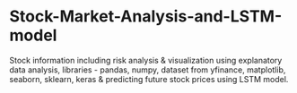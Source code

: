 # Stock-Market-Analysis-and-LSTM-model
Stock information including risk analysis &amp; visualization using explanatory data analysis, libraries - pandas,  numpy, dataset from yfinance, matplotlib, seaborn, sklearn, keras &amp; predicting future stock prices using  LSTM model.
